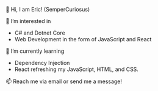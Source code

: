 👋 Hi, I am Eric! (SemperCuriosus)

👀 I’m interested in 
- C# and Dotnet Core
- Web Development in the form of JavaScript and React

🌱 I’m currently learning 
- Dependency Injection
- React refreshing my JavaScript, HTML, and CSS. 

📫 Reach me via email or send me a message!
